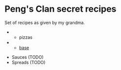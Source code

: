 # Peng's Clan secret recipes

Set of recipes as given by my grandma.

+ * pizzas
+   - [base](./pizzas/base.md)
* Sauces (TODO)
* Spreads (TODO)
